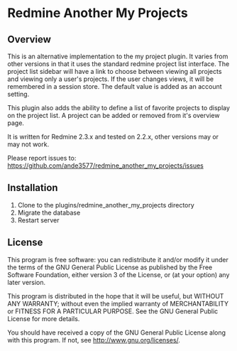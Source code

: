 # Redmine Another My Projects

## Overview

This is an alternative implementation to the my project plugin.  It varies from
other versions in that it uses the standard redmine project list interface.  The
project list sidebar will have a link to choose between viewing all projects and
viewing only a user's projects.  If the user changes views, it will be 
remembered in a session store.  The default value is added as an account 
setting.

This plugin also adds the ability to define a list of favorite projects to 
display on the project list.  A project can be added or removed from it's 
overview page.

It is written for Redmine 2.3.x and tested on 2.2.x, other versions may or may 
not work.

Please report issues to: 
  https://github.com/ande3577/redmine_another_my_projects/issues

## Installation

1.  Clone to the plugins/redmine_another_my_projects directory
1.  Migrate the database
1.  Restart server

## License

This program is free software: you can redistribute it and/or modify 
it under the terms of the GNU General Public License as published by
the Free Software Foundation, either version 3 of the License, or
(at your option) any later version.

This program is distributed in the hope that it will be useful,
but WITHOUT ANY WARRANTY; without even the implied warranty of
MERCHANTABILITY or FITNESS FOR A PARTICULAR PURPOSE.  See the
GNU General Public License for more details.

You should have received a copy of the GNU General Public License
along with this program.  If not, see <http://www.gnu.org/licenses/>.

